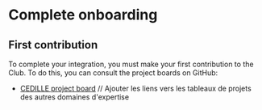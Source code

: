 # Complete onboarding

## First contribution

To complete your integration, you must make your first contribution to the
Club. To do this, you can consult the project boards on GitHub:

- [CEDILLE project board](https://github.com/orgs/ClubCedille/projects/3) // Ajouter les liens vers
les tableaux de projets des autres domaines d'expertise
